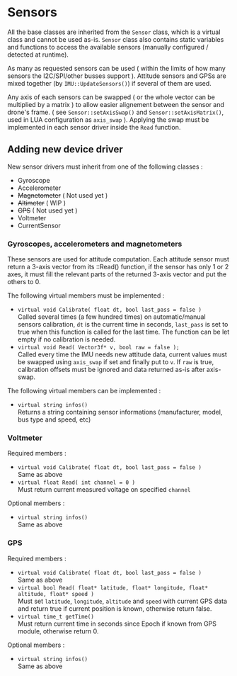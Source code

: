 # Sensors

All the base classes are inherited from the `Sensor` class, which is a virtual class and cannot be used as-is. `Sensor` class also contains static variables and functions to access the available sensors (manually configured / detected at runtime).

As many as requested sensors can be used ( within the limits of how many sensors the I2C/SPI/other busses support ). Attitude sensors and GPSs are mixed together (by `IMU::UpdateSensors()`) if several of them are used.

Any axis of each sensors can be swapped ( or the whole vector can be multiplied by a matrix ) to allow easier alignement between the sensor and drone's frame. ( see `Sensor::setAxisSwap()` and `Sensor::setAxisMatrix()`, used in LUA configuration as `axis_swap` ). Applying the swap must be implemented in each sensor driver inside the `Read` function.

## Adding new device driver

New sensor drivers must inherit from one of the following classes :
 * Gyroscope
 * Accelerometer
 * ~~Magnetometer~~ ( Not used yet )
 * ~~Altimeter~~ ( WIP )
 * ~~GPS~~ ( Not used yet )
 * Voltmeter
 * CurrentSensor

### Gyroscopes, accelerometers and magnetometers
These sensors are used for attitude computation. Each attitude sensor must return a 3-axis vector from its ::Read() function, if the sensor has only 1 or 2 axes, it must fill the relevant parts of the returned 3-axis vector and put the others to 0.

The following virtual members must be implemented :
 * `virtual void Calibrate( float dt, bool last_pass = false )`<br/>Called several times (a few hundred times) on automatic/manual sensors calibration, `dt` is the current time in seconds, `last_pass` is set to true when this function is called for the last time. The function can be let empty if no calibration is needed.
 * `virtual void Read( Vector3f* v, bool raw = false );`<br/>Called every time the IMU needs new attitude data, current values must be swapped using `axis_swap` if set and finally put to `v`. If `raw` is true, calibration offsets must be ignored and data returned as-is after axis-swap.

The following virtual members can be implemented :
 * `virtual string infos()`<br/>Returns a string containing sensor informations (manufacturer, model, bus type and speed, etc)

### Voltmeter
Required members :
 * `virtual void Calibrate( float dt, bool last_pass = false )`<br/>Same as above
 * `virtual float Read( int channel = 0 )`<br/>Must return current measured voltage on specified `channel`

Optional members :
 * `virtual string infos()`<br/>Same as above

### GPS
Required members :
 * `virtual void Calibrate( float dt, bool last_pass = false )`<br/>Same as above
 * `virtual bool Read( float* latitude, float* longitude, float* altitude, float* speed )`<br/>Must set `latitude`, `longitude`, `altitude` and `speed` with current GPS data and return true if current position is known, otherwise return false.
 * `virtual time_t getTime()`<br/>Must return current time in seconds since Epoch if known from GPS module, otherwise return 0.

Optional members :
 * `virtual string infos()`<br/>Same as above

